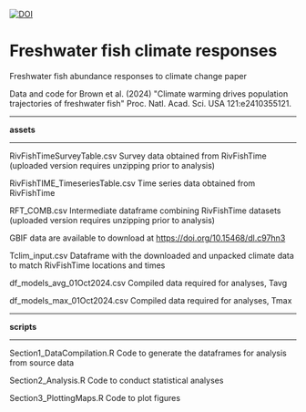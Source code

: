 [![DOI](https://zenodo.org/badge/858212977.svg)](https://doi.org/10.5281/zenodo.14037296)

# Freshwater fish climate responses

Freshwater fish abundance responses to climate change paper

Data and code for Brown et al. (2024) "Climate warming drives population trajectories of freshwater fish" 
Proc. Natl. Acad. Sci. USA 121:e2410355121. 


***

**assets**

***


RivFishTimeSurveyTable.csv Survey data obtained from RivFishTime (uploaded version requires unzipping prior to analysis)

RivFishTIME_TimeseriesTable.csv Time series data obtained from RivFishTime

RFT_COMB.csv Intermediate dataframe combining RivFishTime datasets (uploaded version requires unzipping prior to analysis)

GBIF data are available to download at  https://doi.org/10.15468/dl.c97hn3 

Tclim_input.csv Dataframe with the downloaded and unpacked climate data to match RivFishTime locations and times

df_models_avg_01Oct2024.csv Compiled data required for analyses, Tavg

df_models_max_01Oct2024.csv Compiled data required for analyses, Tmax

***

**scripts**

***

Section1_DataCompilation.R  Code to generate the dataframes for analysis from source data

Section2_Analysis.R  Code to conduct statistical analyses

Section3_PlottingMaps.R Code to plot figures
